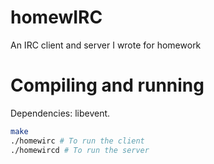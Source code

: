 # homewIRC
An IRC client and server I wrote for homework

# Compiling and running
Dependencies: libevent.
```sh
make
./homewirc # To run the client
./homewircd # To run the server
```
